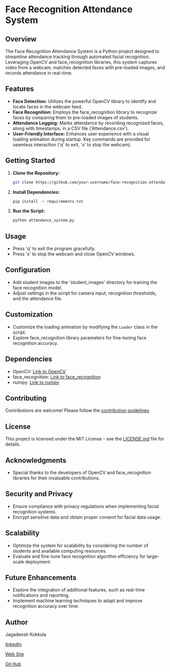 # Face Recognition Attendance System

## Overview

The Face Recognition Attendance System is a Python project designed to streamline attendance tracking through automated facial recognition. Leveraging OpenCV and face_recognition libraries, this system captures video from a webcam, matches detected faces with pre-loaded images, and records attendance in real-time.

## Features

- **Face Detection:** Utilizes the powerful OpenCV library to identify and locate faces in the webcam feed.
- **Face Recognition:** Employs the face_recognition library to recognize faces by comparing them to pre-loaded images of students.
- **Attendance Logging:** Marks attendance by recording recognized faces, along with timestamps, in a CSV file ('Attendance.csv').
- **User-Friendly Interface:** Enhances user experience with a visual loading animation during startup. Key commands are provided for seamless interaction ('q' to exit, 's' to stop the webcam).

## Getting Started

1. **Clone the Repository:**

    ```bash
    git clone https://github.com/your-username/face-recognition-attendance.git
    ```

2. **Install Dependencies:**

    ```bash
    pip install -r requirements.txt
    ```

3. **Run the Script:**

    ```bash
    python attendance_system.py
    ```

## Usage

- Press 'q' to exit the program gracefully.
- Press 's' to stop the webcam and close OpenCV windows.

## Configuration

- Add student images to the 'student_images' directory for training the face recognition model.
- Adjust settings in the script for camera input, recognition thresholds, and the attendance file.

## Customization

- Customize the loading animation by modifying the `Loader` class in the script.
- Explore face_recognition library parameters for fine-tuning face recognition accuracy.

## Dependencies

- OpenCV: [Link to OpenCV](https://opencv.org/)
- face_recognition: [Link to face_recognition](https://github.com/ageitgey/face_recognition)
- numpy: [Link to numpy](https://numpy.org/)

## Contributing

Contributions are welcome! Please follow the [contribution guidelines](CONTRIBUTING.md).

## License

This project is licensed under the MIT License - see the [LICENSE.md](LICENSE.md) file for details.

## Acknowledgments

- Special thanks to the developers of OpenCV and face_recognition libraries for their invaluable contributions.

## Security and Privacy

- Ensure compliance with privacy regulations when implementing facial recognition systems.
- Encrypt sensitive data and obtain proper consent for facial data usage.

## Scalability

- Optimize the system for scalability by considering the number of students and available computing resources.
- Evaluate and fine-tune face recognition algorithm efficiency for large-scale deployment.

## Future Enhancements

- Explore the integration of additional features, such as real-time notifications and reporting.
- Implement machine learning techniques to adapt and improve recognition accuracy over time.

## Author

Jagadeesh Kokkula

[linkedIn](https://www.linkedin.com/in/jagadeeshkokkula/)

[Web Site](https://nani8501.github.io/new.github.io/)

[Git Hub](https://github.com/Nani8501)
